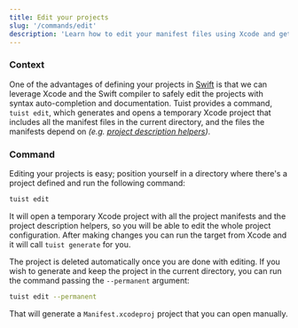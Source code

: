 ```yaml
---
title: Edit your projects
slug: '/commands/edit'
description: 'Learn how to edit your manifest files using Xcode and get documentation, syntax highliting and auto-completion, and validation by Xcode.'
---
```


### Context

One of the advantages of defining your projects in [Swift](https://swift.org/) is that we can leverage Xcode and the Swift compiler to safely edit the projects with syntax auto-completion and documentation.
Tuist provides a command, `tuist edit`, which generates and opens a temporary Xcode project that includes all the manifest files in the current directory, and the files the manifests depend on _(e.g. [project description helpers](/guides/helpers/))_.

### Command

Editing your projects is easy; position yourself in a directory where there's a project defined and run the following command:

```bash
tuist edit
```

It will open a temporary Xcode project with all the project manifests and the project description helpers, so you will be able to edit the whole project configuration. After making changes you can run the target from Xcode and it will call `tuist generate` for you.

The project is deleted automatically once you are done with editing. If you wish to generate and keep the project in the current directory, you can run the command passing the `--permanent` argument:

```bash
tuist edit --permanent
```

That will generate a `Manifest.xcodeproj` project that you can open manually.
